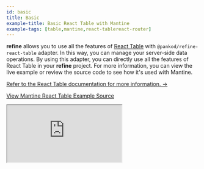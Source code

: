 ```yaml
---
id: basic
title: Basic
example-title: Basic React Table with Mantine
example-tags: [table,mantine,react-tablereact-router]
---
```


**refine** allows you to use all the features of [React Table](https://react-table.tanstack.com/) with `@pankod/refine-react-table` adapter. In this way, you can manage your server-side data operations. By using this adapter, you can directly use all the features of React Table in your **refine** project. For more information, you can view the live example or review the source code to see how it's used with Mantine.

[Refer to the React Table documentation for more information. →](/docs/packages/documentation/react-table/)

[View Mantine React Table Example Source](https://github.com/refinedev/refine/tree/master/examples/table/reactTable/basic)

<iframe loading="lazy" src="https://stackblitz.com//github/pankod/refine/tree/master/examples/table/mantine/basic/?embed=1&view=preview&theme=dark&preset=node&ctl=1"
    style={{width: "100%", height:"80vh", border: "0px", borderRadius: "8px", overflow:"hidden"}}
    title="mantine-basic-react-table-example"
></iframe>

